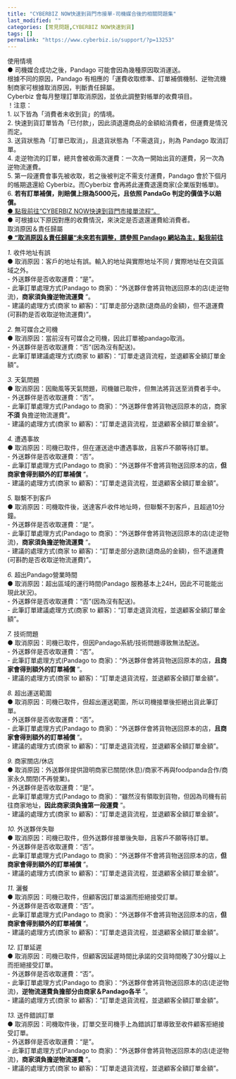 ```yaml
---
title: "CYBERBIZ NOW快速到貨門市接單-司機媒合後的相關問題集"
last_modified: ""
categories: [常見問題,CYBERBIZ NOW快速到貨]
tags: []
permalink: "https://www.cyberbiz.io/support/?p=13253"
---
```


使用情境  
● 司機媒合成功之後，Pandago 可能會因為幾種原因取消運送。  
根據不同的原因，Pandago 有相應的「運費收取標準、訂單補償機制、逆物流機制商家可根據取消原因，判斷責任歸屬。  
Cyberbiz 會每月整理訂單取消原因，並依此調整對帳單的收費項目。  
！注意：  
1\. 以下皆為「消費者未收到貨」的情境。  
2\. 快速到貨訂單皆為「已付款」，因此須退還商品的金額給消費者，但運費是情況而定。  
3\. 送貨狀態為「訂單已取消」，且退貨狀態為「不需退貨」，則為 Pandago 取消訂單。  
4\. 走逆物流的訂單，總共會被收兩次運費：一次為一開始出貨的運費，另一次為逆物流運費。  
5\. 第一段運費會事先被收取，若之後被判定不需支付運費，Pandago 會於下個月的帳期退還給 Cyberbiz。而Cyberbiz
會再將此運費退還商家(企業版對帳單)。  
6\. **若有訂單補償，則賠償上限為5000元，且依照 PandaGo 判定的價值予以賠償。**  
[● 點我前往“CYBERBIZ NOW快速到貨門市接單流程”。](https://www.cyberbiz.io/support/?p=13744)  
● 可根據以下原因對應的收費情況，來決定是否退還運費給消費者。  
取消原因＆責任歸屬  
**[● “取消原因＆責任歸屬“未來若有調整，請參照 Pandago
網站為主，點我前往](https://vendor.foodpanda.com.tw/pandago)**  

_1._   收件地址有誤  
● 取消原因：客戶的地址有誤。輸入的地址與實際地址不同 / 實際地址在交貨區域之外。  
\- 外送夥伴是否收取運費：“是”。  
\- 此筆訂單處理方式(Pandago to 商家)：“外送夥伴會將貨物送回原本的店(走逆物流)，**商家須負擔逆物流運費** ”。  
\- 建議的處理方式(商家 to 顧客)：“訂單走部分退款(退商品的金額)，但不退運費(可斟酌是否收取逆物流運費)”。  

_2._   無可媒合之司機  
● 取消原因：當前沒有可媒合之司機，因此訂單被pandago取消。  
\- 外送夥伴是否收取運費：“否”(因為沒有配送)。  
\- 此筆訂單建議處理方式(商家 to 顧客)：“訂單走退貨流程，並退顧客全額訂單金額”。  

_3._   天氣問題  
● 取消原因：因颱風等天氣問題，司機雖已取件，但無法將貨送至消費者手中。  
\- 外送夥伴是否收取運費：“否”。  
\- 此筆訂單處理方式(Pandago to 商家)：“外送夥伴會將貨物送回原本的店，商家**不須** 負擔逆物流運費”。  
\- 建議的處理方式(商家 to 顧客)：“訂單走退貨流程，並退顧客全額訂單金額”。  

_4._   遭遇事故  
● 取消原因：司機已取件，但在運送途中遭遇事故，且客戶不願等待訂單。  
\- 外送夥伴是否收取運費：“否”。  
\- 此筆訂單處理方式(Pandago to 商家)：“外送夥伴不會將貨物送回原本的店，**但商家會得到額外的訂單補償** ”。  
\- 建議的處理方式(商家 to 顧客)：“訂單走退貨流程，並退顧客全額訂單金額”。  

_5._   聯繫不到客戶  
● 取消原因：司機取件後，送達客戶收件地址時，但聯繫不到客戶，且超過10分鐘。  
\- 外送夥伴是否收取運費：“是”。  
\- 此筆訂單處理方式(Pandago to 商家)：“外送夥伴會將貨物送回原本的店(走逆物流)，**商家須負擔逆物流運費** ”。  
\- 建議的處理方式(商家 to 顧客)：“訂單走部分退款(退商品的金額)，但不退運費(可斟酌是否收取逆物流運費)”。  

_6._   超出Pandago營業時間  
● 取消原因：超出區域的運行時間(Pandago 服務基本上24H，因此不可能能出現此狀況)。  
\- 外送夥伴是否收取運費：“否”(因為沒有配送)。  
\- 此筆訂單建議處理方式(商家 to 顧客)：“訂單走退貨流程，並退顧客全額訂單金額”。  

_7._   技術問題  
● 取消原因：司機已取件，但因Pandago系統/技術問題導致無法配送。  
\- 外送夥伴是否收取運費：“否”。  
\- 此筆訂單處理方式(Pandago to 商家)：“外送夥伴會將貨物送回原本的店，**且商家會得到額外的訂單補償** ”。  
\- 建議的處理方式(商家 to 顧客)：“訂單走退貨流程，並退顧客全額訂單金額”。  

_8._   超出運送範圍  
● 取消原因：司機已取件，但超出運送範圍，所以司機接單後拒絕出貨此筆訂單。  
\- 外送夥伴是否收取運費：“否”。  
\- 此筆訂單處理方式(Pandago to 商家)：“外送夥伴會將貨物送回原本的店，**且商家會得到額外的訂單補償** ”。  
\- 建議的處理方式(商家 to 顧客)：“訂單走退貨流程，並退顧客全額訂單金額”。  

_9._   商家關店/休店  
● 取消原因：外送夥伴提供證明商家已關閉(休息)/商家不再與foodpanda合作/商家永久關閉(不再營業)。  
\- 外送夥伴是否收取運費：“是”。  
\- 此筆訂單處理方式(Pandago to 商家)：“雖然沒有領取到貨物，但因為司機有前往商家地址，**因此商家須負擔第一段運費** ”。  
\- 建議的處理方式(商家 to 顧客)：“訂單走退貨流程，並退顧客全額訂單金額”。  

_10._   外送夥伴失聯  
● 取消原因：司機已取件，但外送夥伴接單後失聯，且客戶不願等待訂單。  
\- 外送夥伴是否收取運費：“否”。  
\- 此筆訂單處理方式(Pandago to 商家)：“外送夥伴不會將貨物送回原本的店，**但商家會得到額外的訂單補償** ”。  
\- 建議的處理方式(商家 to 顧客)：“訂單走退貨流程，並退顧客全額訂單金額”。  

_11._   灑餐  
● 取消原因：司機已取件，但顧客因訂單溢漏而拒絕接受訂單。  
\- 外送夥伴是否收取運費：“否”。  
\- 此筆訂單處理方式(Pandago to 商家)：“外送夥伴不會將貨物送回原本的店，**但商家會得到額外的訂單補償** ”。  
\- 建議的處理方式(商家 to 顧客)：“訂單走退貨流程，並退顧客全額訂單金額”。  

_12._   訂單延遲  
● 取消原因：司機已取件，但顧客因延遲時間比承諾的交貨時間晚了30分鐘以上而拒絕接受訂單。  
\- 外送夥伴是否收取運費：“否”。  
\- 此筆訂單處理方式(Pandago to 商家)：“外送夥伴會將貨物送回原本的店(走逆物流)，**逆物流運費負擔部分由商家＆Pandago各半** ”。  
\- 建議的處理方式(商家 to 顧客)：“訂單走退貨流程，並退顧客全額訂單金額”。  

_13._   送件錯誤訂單  
● 取消原因：司機取件後，訂單交至司機手上為錯誤訂單導致至收件顧客拒絕接受訂單。  
\- 外送夥伴是否收取運費：“是”。  
\- 此筆訂單處理方式(Pandago to 商家)：“外送夥伴會將貨物送回原本的店(走逆物流)，**商家須負擔逆物流運費** ”。  
\- 建議的處理方式(商家 to 顧客)：“訂單走退貨流程，並退顧客全額訂單金額”。  


